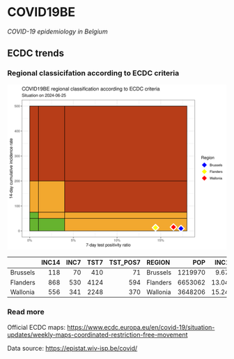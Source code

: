 
# COVID19BE

*COVID-19 epidemiology in Belgium*

## ECDC trends

### Regional classicifation according to ECDC criteria

![](COVID9BE-ecdc-trend.png)

|          | INC14 | INC7 | TST7 | TST\_POS7 | REGION   |     POP | INC14\_RT |       PR7 |        GR |
| :------- | ----: | ---: | ---: | --------: | :------- | ------: | --------: | --------: | --------: |
| Brussels |   118 |   70 |  410 |        71 | Brussels | 1219970 |  9.672369 | 0.1731707 | 0.4583333 |
| Flanders |   868 |  530 | 4124 |       594 | Flanders | 6653062 | 13.046624 | 0.1440349 | 0.5680473 |
| Wallonia |   556 |  341 | 2248 |       370 | Wallonia | 3648206 | 15.240367 | 0.1645907 | 0.5860465 |

### Read more

Official ECDC maps:
<https://www.ecdc.europa.eu/en/covid-19/situation-updates/weekly-maps-coordinated-restriction-free-movement>

Data source: <https://epistat.wiv-isp.be/covid/>
